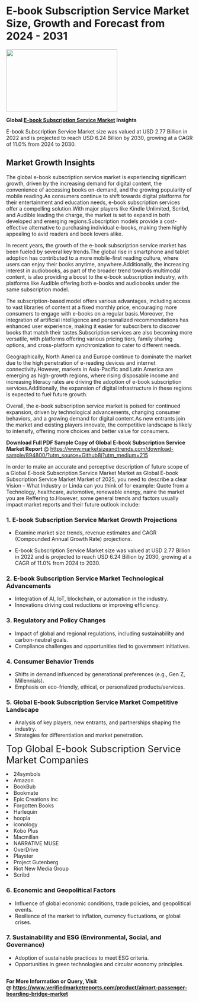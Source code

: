 <H1>E-book Subscription Service Market Size, Growth and Forecast from 2024 - 2031</H1><img class="aligncenter size-medium wp-image-584254" src="https://thirdeyenews.in/wp-content/uploads/2024/09/Global-Market-Research-300x168.jpeg" alt="" width="300" height="168" /><p><strong>Global&nbsp;<a href="https://www.marketsizeandtrends.com/download-sample/894800/?utm_source=Github8j?utm_medium=215">E-book Subscription Service Market</a> Insights</strong></p><p>E-book Subscription Service Market size was valued at USD 2.77 Billion in 2022 and is projected to reach USD 6.24 Billion by 2030, growing at a CAGR of 11.0% from 2024 to 2030.</p><p><h2>Market Growth Insights</h2> <p>The global e-book subscription service market is experiencing significant growth, driven by the increasing demand for digital content, the convenience of accessing books on-demand, and the growing popularity of mobile reading.As consumers continue to shift towards digital platforms for their entertainment and education needs, e-book subscription services offer a compelling solution.With major players like Kindle Unlimited, Scribd, and Audible leading the charge, the market is set to expand in both developed and emerging regions.Subscription models provide a cost-effective alternative to purchasing individual e-books, making them highly appealing to avid readers and book lovers alike.</p> <p>In recent years, the growth of the e-book subscription service market has been fueled by several key trends.The global rise in smartphone and tablet adoption has contributed to a more mobile-first reading culture, where users can enjoy their books anytime, anywhere.Additionally, the increasing interest in audiobooks, as part of the broader trend towards multimodal content, is also providing a boost to the e-book subscription industry, with platforms like Audible offering both e-books and audiobooks under the same subscription model.</p> <p>The subscription-based model offers various advantages, including access to vast libraries of content at a fixed monthly price, encouraging more consumers to engage with e-books on a regular basis.Moreover, the integration of artificial intelligence and personalized recommendations has enhanced user experience, making it easier for subscribers to discover books that match their tastes.Subscription services are also becoming more versatile, with platforms offering various pricing tiers, family sharing options, and cross-platform synchronization to cater to different needs.</p> <p>Geographically, North America and Europe continue to dominate the market due to the high penetration of e-reading devices and internet connectivity.However, markets in Asia-Pacific and Latin America are emerging as high-growth regions, where rising disposable income and increasing literacy rates are driving the adoption of e-book subscription services.Additionally, the expansion of digital infrastructure in these regions is expected to fuel future growth.</p> <p>Overall, the e-book subscription service market is poised for continued expansion, driven by technological advancements, changing consumer behaviors, and a growing demand for digital content.As new entrants join the market and existing players innovate, the competitive landscape is likely to intensify, offering more choices and better value for consumers.</p> <p><span class=""><strong>Download Full PDF Sample Copy of Global E-book Subscription Service Market Report</strong> @ <a href="https://www.marketsizeandtrends.com/download-sample/894800/?utm_source=Github8j?utm_medium=215" target="_blank">https://www.marketsizeandtrends.com/download-sample/894800/?utm_source=Github8j?utm_medium=215</a></span></p><p>In order to make an accurate and perceptive description of future scope of a Global&nbsp;E-book Subscription Service Market Market as Global&nbsp;E-book Subscription Service Market Market of 2025, you need to describe a clear Vision &ndash; What Industry or Linda can you think of for example: Quote from a Technology, healthcare, automotive, renewable energy, name the market you are Reffering to.However, some general trends and factors usually impact market reports and their future outlook include:</p><h3>1.&nbsp;<strong>E-book Subscription Service Market Growth Projections</strong></h3><ul><li>Examine market size trends, revenue estimates and CAGR (Compounded Annual Growth Rate) projections.</li><li><p>E-book Subscription Service Market size was valued at USD 2.77 Billion in 2022 and is projected to reach USD 6.24 Billion by 2030, growing at a CAGR of 11.0% from 2024 to 2030.</p></li></ul><h3>2.&nbsp;<strong>E-book Subscription Service Market Technological Advancements</strong></h3><ul><li>Integration of AI, IoT, blockchain, or automation in the industry.</li><li>Innovations driving cost reductions or improving efficiency.</li></ul><h3>3.&nbsp;<strong>Regulatory and Policy Changes</strong></h3><ul><li>Impact of global and regional regulations, including sustainability and carbon-neutral goals.</li><li>Compliance challenges and opportunities tied to government initiatives.</li></ul><h3>4.&nbsp;<strong>Consumer Behavior Trends</strong></h3><ul><li>Shifts in demand influenced by generational preferences (e.g., Gen Z, Millennials).</li><li>Emphasis on eco-friendly, ethical, or personalized products/services.</li></ul><h3>5.&nbsp;<strong>Global E-book Subscription Service Market Competitive Landscape</strong></h3><ul><li>Analysis of key players, new entrants, and partnerships shaping the industry.</li><li>Strategies for differentiation and market penetration.</li></ul><p data-pm-slice="1 1 []"><span style="color: inherit; font-family: inherit; font-size: 25px;">Top Global E-book Subscription Service Market Companies</span></p><div class="" data-test-id=""><p><li>24symbols</li><li> Amazon</li><li> BookBub</li><li> Bookmate</li><li> Epic Creations Inc</li><li> Forgotten Books</li><li> Harlequin</li><li> hoopla</li><li> iconology</li><li> Kobo Plus</li><li> Macmillan</li><li> NARRATIVE MUSE</li><li> OverDrive</li><li> Playster</li><li> Project Gutenberg</li><li> Riot New Media Group</li><li> Scribd</li></p></div><h3>6.&nbsp;<strong>Economic and Geopolitical Factors</strong></h3><ul><li>Influence of global economic conditions, trade policies, and geopolitical events.</li><li>Resilience of the market to inflation, currency fluctuations, or global crises.</li></ul><h3>7.&nbsp;<strong>Sustainability and ESG (Environmental, Social, and Governance)</strong></h3><ul><li>Adoption of sustainable practices to meet ESG criteria.</li><li>Opportunities in green technologies and circular economy principles.</li></ul><h2><strong style="font-size: 14px;">For More Information or Query, Visit @&nbsp;</strong><a style="background-color: #ffffff; font-size: 14px;" href="https://www.marketsizeandtrends.com/report/e-book-subscription-service-market-/" target="_blank">https://www.verifiedmarketreports.com/product/airport-passenger-boarding-bridge-market</a></h2>